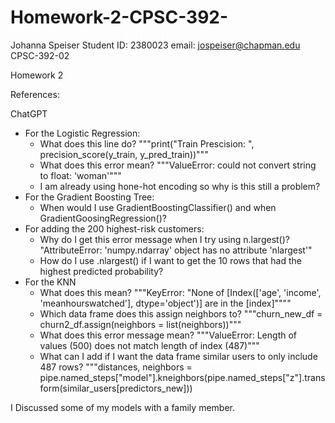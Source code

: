 # Homework-2-CPSC-392-

Johanna Speiser
Student ID: 2380023
email: jospeiser@chapman.edu
CPSC-392-02

Homework 2

References:

ChatGPT
- For the Logistic Regression:
  - What does this line do? """print("Train Prescision: ", precision_score(y_train, y_pred_train))"""
  - What does this error mean? """ValueError: could not convert string to float: 'woman'"""
  - I am already using hone-hot encoding so why is this still a problem?
- For the Gradient Boosting Tree:
  - When would I use GradientBoostingClassifier() and when GradientGoosingRegression()?
- For adding the 200 highest-risk customers:
  - Why do I get this error message when I try using n.largest()? "AttributeError: 'numpy.ndarray' object has no attribute 'nlargest'"
  - How do I use .nlargest() if I want to get the 10 rows that had the highest predicted probability?
- For the KNN
  - What does this mean? """KeyError: "None of [Index(['age', 'income', 'meanhourswatched'], dtype='object')] are in the [index]""""
  - Which data frame does this assign neighbors to? """churn_new_df = churn2_df.assign(neighbors = list(neighbors))"""
  - What does this error message mean? """ValueError: Length of values (500) does not match length of index (487)"""
  - What can I add if I want the data frame similar users to only include 487 rows? """distances, neighbors = pipe.named_steps["model"].kneighbors(pipe.named_steps["z"].transform(similar_users[predictors_new]))
  

I Discussed some of my models with a family member. 
